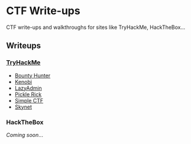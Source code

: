 # CTF Write-ups 

CTF write-ups and walkthroughs for sites like TryHackMe, HackTheBox...

## Writeups

### [TryHackMe](https://github.com/josh-a-miller/ctf/tree/master/try-hack-me)

- [Bounty Hunter](/tree/master/try-hack-me/bounty-hunter)
- [Kenobi](/tree/master/try-hack-me/kenobi)
- [LazyAdmin](/tree/master/try-hack-me/lazy-admin)
- [Pickle Rick](/tree/master/pickle-rick)
- [Simple CTF](/tree/master/simple-ctf)
- [Skynet](/tree/master/skynet)

### HackTheBox

_Coming soon_...
